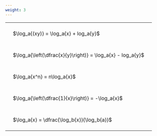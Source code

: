 ```yaml
---
weight: 3
---
```


<style type="text/css">
#T_8e830 th.col_heading {
  text-align: left;
  font-size: 1em;
}
#T_8e830 td {
  text-align: left;
  font-size: 1em;
  padding: 1.5em;
}
</style>
<table id="T_8e830">
  <thead>
  </thead>
  <tbody>
    <tr>
      <td id="T_8e830_row0_col0" class="data row0 col0" >$\log_a{(xy)} = \log_a{x} + log_a{y}$</td>
    </tr>
    <tr>
      <td id="T_8e830_row1_col0" class="data row1 col0" >$\log_a{\left(\dfrac{x}{y}\right)} = \log_a{x} - log_a{y}$</td>
    </tr>
    <tr>
      <td id="T_8e830_row2_col0" class="data row2 col0" >$\log_a{x^n} = n\log_a{x}$</td>
    </tr>
    <tr>
      <td id="T_8e830_row3_col0" class="data row3 col0" >$\log_a{\left(\dfrac{1}{x}\right)} = -\log_a{x}$</td>
    </tr>
    <tr>
      <td id="T_8e830_row4_col0" class="data row4 col0" >$\log_a{x} = \dfrac{\log_b{x}}{\log_b{a}}$</td>
    </tr>
  </tbody>
</table>
